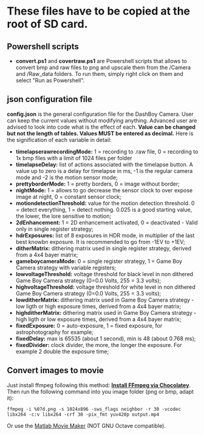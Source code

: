 # These files have to be copied at the root of SD card.

## Powershell scripts

- **convert.ps1** and **covertraw.ps1** are Powershell scripts that allows to convert bmp and raw files to png and upscale them from the /Camera and /Raw_data folders. To run them, simply right click on them and select "Run as Powershell". 

## json configuration file

**config.json** is the general configuration file for the DashBoy Camera. User can keep the current values without modifying anything. Advanced user are advised to look into code what is the effect of each. **Value can be changed but not the length of tables. Values MUST be entered as decimal.** Here is the signification of each variable in detail:

- **timelapserawrecordingMode:** 1 = recording to .raw file, 0 = recording to 1x bmp files with a limit of 1024 files per folder
- **timelapseDelay:** list of actions associated with the timelapse button. A value up to zero is a delay for timelapse in ms, -1 is the regular camera mode and -2 is the motion sensor mode;
- **prettyborderMode:** 1 = pretty borders, 0 = image without border;
- **nightMode:** 1 = allows to go decrease the sensor clock to over expose image at night, 0 = constant sensor clock;
- **motiondetectionThreshold:** value for the motion detection threshold. 0 = detect everything, 1 = detect nothing. 0.025 is a good starting value, the lower, the lore sensitive to motion;
- **2dEnhancement:** 1 = 2D enhancement activated, 0 = deactivated - Valid only in single register strategy;
- **hdrExposures:** list of 8 exposures in HDR mode, in multiplier of the last best knowbn exposure. It is recommended to go from -1EV to +1EV;
- **ditherMatrix:** dithering matrix used in single register strategy, derived from a 4x4 bayer matrix;
- **gameboycameraMode:** 0 = single register strategy, 1 = Game Boy Camera strategy with variable registers;
- **lowvoltageThreshold:** voltage threshold for black level in non dithered Game Boy Camera strategy (0=0.0 Volts, 255 = 3.3 volts);
- **highvoltageThreshold:** voltage threshold for white level in non dithered Game Boy Camera strategy (0=0.0 Volts, 255 = 3.3 volts);
- **lowditherMatrix:** dithering matrix used in Game Boy Camera strategy - low ligth or high exposure times, derived from a 4x4 bayer matrix; 
- **highditherMatrix:** dithering matrix used in Game Boy Camera strategy - high ligth or low exposure times, derived from a 4x4 bayer matrix; 
- **fixedExposure:** 0 = auto-exposure, 1 = fixed exposure, for astrophotography for example;
- **fixedDelay:** max is 65535 (about 1 second), min is 48 (about 0.768 ms);
- **fixedDivider:** clock divider, the more, the longer the exposure. For example 2 double the exposure time;

## Convert images to movie

Just install ffmpeg following this method: **[Install FFmpeg via Chocolatey](https://adamtheautomator.com/install-ffmpeg/)**.
Then run the following command into you image folder (png or bmp, adapt it):
    
    ffmpeg -i %07d.png -s 1024x896 -sws_flags neighbor -r 30 -vcodec libx264 -c:v libx264 -crf 30 -pix_fmt yuv420p output.mp4
    
Or use the [Matlab Movie Maker](https://github.com/Raphael-Boichot/Mitsubishi-M64282FP-dashcam/blob/main/SD/Matlab%20only/Movie_Maker_Matlab_only.m) (NOT GNU Octave compatible).
